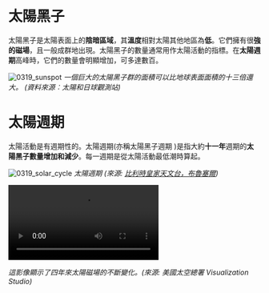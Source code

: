# 太陽黑子

太陽黑子是太陽表面上的**陰暗區域**，其**溫度**相對太陽其他地區為**低**。它們擁有很**強的磁場**，且一般成群地出現。太陽黑子的數量通常用作太陽活動的指標。在**太陽週期**高峰時，它們的數量會明顯增加，可多達數百。

![0319_sunspot](./static/0319_sunspot.png)
*一個巨大的太陽黑子群的面積可以比地球表面面積的十三倍還大。 (資料來源︰太陽和日球觀測站)*

# 太陽週期

太陽活動是有週期性的。太陽週期(亦稱太陽黑子週期 )是指大約**十一年**週期的**太陽黑子數量增加和減少**。每一週期是從太陽活動最低潮時算起。

![0319_solar_cycle](./static/cycle_chin.png)
*太陽週期 (來源: [比利時皇家天文台，布魯塞爾](http://sidc.be/silso))*

<video controls>
  <source src="./videos/sun_magnetic_field@nasa.mp4" type="video/mp4">
  Your browser does not support HTML5 video.
</video>

*這影像顯示了四年來太陽磁場的不斷變化。(來源: 美國太空總署 Visualization Studio)*
